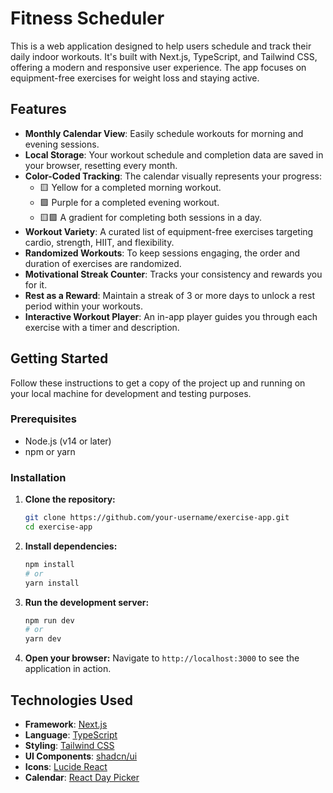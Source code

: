 # Fitness Scheduler

This is a web application designed to help users schedule and track their daily indoor workouts. It's built with Next.js, TypeScript, and Tailwind CSS, offering a modern and responsive user experience. The app focuses on equipment-free exercises for weight loss and staying active.

## Features

- **Monthly Calendar View**: Easily schedule workouts for morning and evening sessions.
- **Local Storage**: Your workout schedule and completion data are saved in your browser, resetting every month.
- **Color-Coded Tracking**: The calendar visually represents your progress:
  - 🟨 Yellow for a completed morning workout.
  - 🟪 Purple for a completed evening workout.
  - 🟨🟪 A gradient for completing both sessions in a day.
- **Workout Variety**: A curated list of equipment-free exercises targeting cardio, strength, HIIT, and flexibility.
- **Randomized Workouts**: To keep sessions engaging, the order and duration of exercises are randomized.
- **Motivational Streak Counter**: Tracks your consistency and rewards you for it.
- **Rest as a Reward**: Maintain a streak of 3 or more days to unlock a rest period within your workouts.
- **Interactive Workout Player**: An in-app player guides you through each exercise with a timer and description.

## Getting Started

Follow these instructions to get a copy of the project up and running on your local machine for development and testing purposes.

### Prerequisites

- Node.js (v14 or later)
- npm or yarn

### Installation

1. **Clone the repository:**
   ```sh
   git clone https://github.com/your-username/exercise-app.git
   cd exercise-app
   ```

2. **Install dependencies:**
   ```sh
   npm install
   # or
   yarn install
   ```

3. **Run the development server:**
   ```sh
   npm run dev
   # or
   yarn dev
   ```

4. **Open your browser:**
   Navigate to `http://localhost:3000` to see the application in action.

## Technologies Used

- **Framework**: [Next.js](https://nextjs.org/)
- **Language**: [TypeScript](https://www.typescriptlang.org/)
- **Styling**: [Tailwind CSS](https://tailwindcss.com/)
- **UI Components**: [shadcn/ui](https://ui.shadcn.com/)
- **Icons**: [Lucide React](https://lucide.dev/)
- **Calendar**: [React Day Picker](http://react-day-picker.js.org/)
